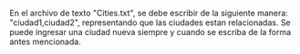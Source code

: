 En el archivo de texto "Cities.txt", se debe escribir de la siguiente manera: "ciudad1,ciudad2", representando que las ciudades estan relacionadas.
Se puede ingresar una ciudad nueva siempre y cuando se escriba de la forma antes mencionada.
